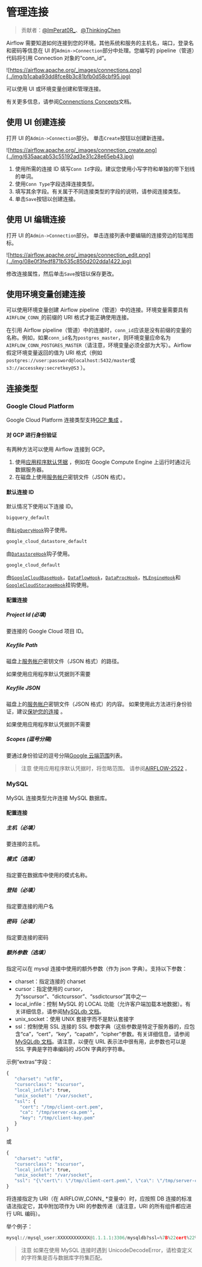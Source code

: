 # 管理连接

> 贡献者：[@ImPerat0R\_](https://github.com/tssujt)、[@ThinkingChen](https://github.com/cdmikechen)

Airflow 需要知道如何连接到您的环境。其他系统和服务的主机名，端口，登录名和密码等信息在 UI 的`Admin->Connection`部分中处理。您编写的 pipeline（管道）代码将引用 Connection 对象的“conn_id”。

![https://airflow.apache.org/_images/connections.png](../img/b1caba93dd8fce8b3c81bfb0d58cbf95.jpg)

可以使用 UI 或环境变量创建和管理连接。

有关更多信息，请参阅[Connenctions Concepts](zh/20.md)文档。

## 使用 UI 创建连接

打开 UI 的`Admin->Connection`部分。 单击`Create`按钮以创建新连接。

![https://airflow.apache.org/_images/connection_create.png](../img/635aacab53c55192ad3e31c28e65eb43.jpg)

1. 使用所需的连接 ID 填写`Conn Id`字段。建议您使用小写字符和单独的带下划线的单词。
2. 使用`Conn Type`字段选择连接类型。
3. 填写其余字段。有关属于不同连接类型的字段的说明，请参阅连接类型。
4. 单击`Save`按钮以创建连接。

## 使用 UI 编辑连接

打开 UI 的`Admin->Connection`部分。 单击连接列表中要编辑的连接旁边的铅笔图标。

![https://airflow.apache.org/_images/connection_edit.png](../img/08e0f3fedf871b535c850d202dda1422.jpg)

修改连接属性，然后单击`Save`按钮以保存更改。

## 使用环境变量创建连接

可以使用环境变量创建 Airflow pipeline（管道）中的连接。环境变量需要具有`AIRFLOW_CONN_`的前缀的 URI 格式才能正确使用连接。

在引用 Airflow pipeline（管道）中的连接时，`conn_id`应该是没有前缀的变量的名称。例如，如果`conn_id`名为`postgres_master`，则环境变量应命名为`AIRFLOW_CONN_POSTGRES_MASTER`（请注意，环境变量必须全部为大写）。Airflow 假定环境变量返回的值为 URI 格式（例如`postgres://user:password@localhost:5432/master`或`s3://accesskey:secretkey@S3` ）。

## 连接类型

### Google Cloud Platform

Google Cloud Platform 连接类型支持[GCP 集成](zh/28.md) 。

#### 对 GCP 进行身份验证

有两种方法可以使用 Airflow 连接到 GCP。

1. 使用[应用程序默认凭据](https://google-auth.readthedocs.io/en/latest/reference/google.auth.html) ，例如在 Google Compute Engine 上运行时通过元数据服务器。
2. 在磁盘上使用[服务帐户](https://cloud.google.com/docs/authentication/)密钥文件（JSON 格式）。

#### 默认连接 ID

默认情况下使用以下连接 ID。

```py
bigquery_default
```

由[`BigQueryHook`](zh/28.md)钩子使用。

```py
google_cloud_datastore_default
```

由[`DatastoreHook`](zh/28.md)钩子使用。

```py
google_cloud_default
```

由[`GoogleCloudBaseHook`](zh/28.md)，[`DataFlowHook`](zh/28.md)，[`DataProcHook`](zh/31.md)，[`MLEngineHook`](zh/28.md)和[`GoogleCloudStorageHook`](zh/28.md)挂钩使用。

#### 配置连接

##### Project Id (必填)

要连接的 Google Cloud 项目 ID。

##### Keyfile Path

磁盘上[服务帐户](https://cloud.google.com/docs/authentication/)密钥文件（JSON 格式）的路径。

如果使用应用程序默认凭据则不需要

##### Keyfile JSON

磁盘上的[服务帐户](https://cloud.google.com/docs/authentication/)密钥文件（JSON 格式）的内容。 如果使用此方法进行身份验证，建议[保护您的连接](zh/11.md) 。

如果使用应用程序默认凭据则不需要

##### Scopes (逗号分隔)

要通过身份验证的逗号分隔[Google 云端范围](https://developers.google.com/identity/protocols/googlescopes)列表。

> 注意
> 使用应用程序默认凭据时，将忽略范围。 请参阅[AIRFLOW-2522](https://issues.apache.org/jira/browse/AIRFLOW-2522) 。

### MySQL

MySQL 连接类型允许连接 MySQL 数据库。

#### 配置连接

##### 主机（必填）

要连接的主机。

##### 模式（选填）

指定要在数据库中使用的模式名称。

##### 登陆（必填）

指定要连接的用户名

##### 密码（必填）

指定要连接的密码

##### 额外参数（选填）

指定可以在 mysql 连接中使用的额外参数（作为 json 字典）。支持以下参数：

 - charset：指定连接的 charset
 - cursor：指定使用的 cursor，为“sscursor”、“dictcurssor”、“ssdictcursor”其中之一
 - local_infile：控制 MySQL 的 LOCAL 功能（允许客户端加载本地数据）。有关详细信息，请参阅[MySQLdb 文档](https://mysqlclient.readthedocs.io/user_guide.html)。
 - unix_socket：使用 UNIX 套接字而不是默认套接字
 - ssl：控制使用 SSL 连接的 SSL 参数字典（这些参数是特定于服务器的，应包含“ca”，“cert”，“key”，“capath”，“cipher”参数。有关详细信息，请参阅[MySQLdb 文档](https://mysqlclient.readthedocs.io/user_guide.html)。请注意，以便在 URL 表示法中很有用，此参数也可以是 SSL 字典是字符串编码的 JSON 字典的字符串。

示例“extras”字段：

```py
{
   "charset": "utf8",
   "cursorclass": "sscursor",
   "local_infile": true,
   "unix_socket": "/var/socket",
   "ssl": {
     "cert": "/tmp/client-cert.pem",
     "ca": "/tmp/server-ca.pem'",
     "key": "/tmp/client-key.pem"
   }
}
```

或

```py
{
   "charset": "utf8",
   "cursorclass": "sscursor",
   "local_infile": true,
   "unix_socket": "/var/socket",
   "ssl": "{\"cert\": \"/tmp/client-cert.pem\", \"ca\": \"/tmp/server-ca.pem\", \"key\": \"/tmp/client-key.pem\"}"
}
```

将连接指定为 URI（在 AIRFLOW_CONN_ *变量中）时，应按照 DB 连接的标准语法指定它，其中附加项作为 URI 的参数传递（请注意，URI 的所有组件都应进行 URL 编码）。

举个例子：

```py
mysql://mysql_user:XXXXXXXXXXXX@1.1.1.1:3306/mysqldb?ssl=%7B%22cert%22%3A+%22%2Ftmp%2Fclient-cert.pem%22%2C+%22ca%22%3A+%22%2Ftmp%2Fserver-ca.pem%22%2C+%22key%22%3A+%22%2Ftmp%2Fclient-key.pem%22%7D
```

> 注意
> 如果在使用 MySQL 连接时遇到 UnicodeDecodeError，请检查定义的字符集是否与数据库字符集匹配。
